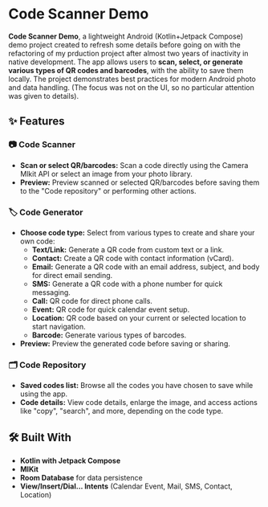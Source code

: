 # Code Scanner Demo

**Code Scanner Demo**, a lightweight Android (Kotlin+Jetpack Compose) demo project created to refresh some details before going on with the refactoring of my prduction project after almost two years of inactivity in native development. The app allows users to **scan, select, or generate various types of QR codes and barcodes**, with the ability to save them locally. The project demonstrates best practices for modern Android photo and data handling.
(The focus was not on the UI, so no particular attention was given to details).

## ✨ Features

### 📷 Code Scanner

- **Scan or select QR/barcodes:** Scan a code directly using the Camera Mlkit API or select an image from your photo library.
- **Preview:** Preview scanned or selected QR/barcodes before saving them to the "Code repository" or performing other actions.

### 🏷️ Code Generator

- **Choose code type:** Select from various types to create and share your own code:
  - **Text/Link:** Generate a QR code from custom text or a link.
  - **Contact:** Create a QR code with contact information (vCard).
  - **Email:** Generate a QR code with an email address, subject, and body for direct email sending.
  - **SMS:** Generate a QR code with a phone number for quick messaging.
  - **Call:** QR code for direct phone calls.
  - **Event:** QR code for quick calendar event setup.
  - **Location:** QR code based on your current or selected location to start navigation.
  - **Barcode:** Generate various types of barcodes.
- **Preview:** Preview the generated code before saving or sharing.

### 🗂️ Code Repository

- **Saved codes list:** Browse all the codes you have chosen to save while using the app.
- **Code details:** View code details, enlarge the image, and access actions like "copy", "search", and more, depending on the code type.

## 🛠️ Built With

- **Kotlin with Jetpack Compose**
- **MlKit**
- **Room Database** for data persistence
- **View/Insert/Dial... Intents** (Calendar Event, Mail, SMS, Contact, Location)
